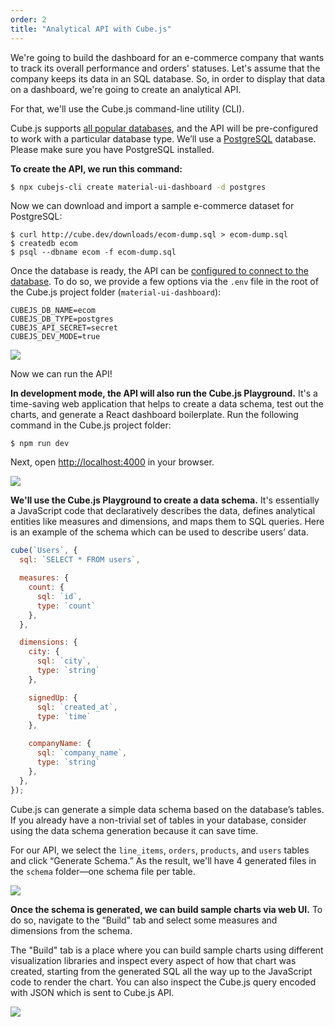 ```yaml
---
order: 2
title: "Analytical API with Cube.js"
---
```


We're going to build the dashboard for an e-commerce company that wants to track its overall performance and orders' statuses. Let's assume that the company keeps its data in an SQL database. So, in order to display that data on a dashboard, we're going to create an analytical API.

For that, we'll use the Cube.js command-line utility (CLI).

Cube.js supports [all popular databases](https://cube.dev/docs/getting-started#2-connect-to-your-database), and the API will be pre-configured to work with a particular database type. We’ll use a [PostgreSQL](https://www.postgresql.org/) database. Please make sure you have PostgreSQL installed.

**To create the API, we run this command:**

```bash
$ npx cubejs-cli create material-ui-dashboard -d postgres
```

Now we can download and import a sample e-commerce dataset for PostgreSQL:

```
$ curl http://cube.dev/downloads/ecom-dump.sql > ecom-dump.sql
$ createdb ecom
$ psql --dbname ecom -f ecom-dump.sql
```

Once the database is ready, the API can be [configured to connect to the database](https://cube.dev/docs/connecting-to-the-database#configuring-connection-for-cube-js-cli-created-apps). To do so, we provide a few options via the `.env` file in the root of the Cube.js project folder (`material-ui-dashboard`):

```
CUBEJS_DB_NAME=ecom
CUBEJS_DB_TYPE=postgres
CUBEJS_API_SECRET=secret
CUBEJS_DEV_MODE=true
```

![](/images/start.gif)

Now we can run the API!

**In development mode, the API will also run the Cube.js Playground.** It's a time-saving web application that helps to create a data schema, test out the charts, and generate a React dashboard boilerplate. Run the following command in the Cube.js project folder:

`$ npm run dev`

Next, open [http://localhost:4000](http://localhost:4000/) in your browser.

![](/images/demo.gif)

**We'll use the Cube.js Playground to create a data schema.** It's essentially a JavaScript code that declaratively describes the data, defines analytical entities like measures and dimensions, and maps them to SQL queries. Here is an example of the schema which can be used to describe users’ data.

```jsx
cube(`Users`, {
  sql: `SELECT * FROM users`,

  measures: {
    count: {
      sql: `id`,
      type: `count`
    },
  },

  dimensions: {
    city: {
      sql: `city`,
      type: `string`
    },

    signedUp: {
      sql: `created_at`,
      type: `time`
    },

    companyName: {
      sql: `company_name`,
      type: `string`
    },
  },
});
```

Cube.js can generate a simple data schema based on the database’s tables. If you already have a non-trivial set of tables in your database, consider using the data schema generation because it can save time.

For our API, we select the `line_items`, `orders`, `products`, and `users` tables and click “Generate Schema.” As the result, we'll have 4 generated files in the `schema` folder—one schema file per table.

![](/images/image-37.png)

**Once the schema is generated, we can build sample charts via web UI.** To do so, navigate to the “Build” tab and select some measures and dimensions from the schema.

The "Build" tab is a place where you can build sample charts using different visualization libraries and inspect every aspect of how that chart was created, starting from the generated SQL all the way up to the JavaScript code to render the chart. You can also inspect the Cube.js query encoded with JSON which is sent to Cube.js API.

![](/images/image-05.png)